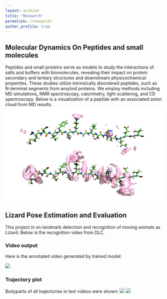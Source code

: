 ```yaml
---
layout: archive
title: "Research"
permalink: /research/
author_profile: true
---
```


 
 ## Molecular Dynamics On Peptides and small molecules 
Peptides and small proteins serve as models to study the interactions of salts and buffers with biomolecules, revealing their impact on protein secondary and tertiary structures and downstream physicochemical properties. These studies utilize intrinsically disordered peptides, such as N-terminal segments from amyloid proteins. We employ methods including MD simulations, NMR spectroscopy, calorimetry, light scattering, and CD spectroscopy. Below is a visualization of a peptide with an associated anion cloud from MD results.  
![Visualization of a peptide with an anion cloud](../files/travis-asynK.png)



 ## Lizard Pose Estimation and Evaluation
 This project in on landmark detection and recognition of moving animals as Lizard. Below is the recognition video from DLC. 
### Video output 
Here is the annotated video generated by trained model:

![](https://github.com/RuiqingW20/Lizard-Pose-Estimation-and-Evaluation/blob/main/DLC_model/results/label.gif)

### Trajectory plot 
Bodyparts of all trajectories in test videos were shown:
![](https://github.com/RuiqingW20/Lizard-Pose-Estimation-and-Evaluation/blob/main/DLC_model/trajectory_visual/0688_1/plot.png)
![](https://github.com/RuiqingW20/Lizard-Pose-Estimation-and-Evaluation/blob/main/DLC_model/trajectory_visual/0688_1/trajectory.png)
